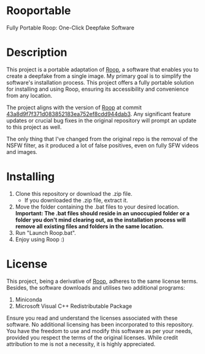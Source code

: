 # Rooportable
Fully Portable Roop: One-Click Deepfake Software

# Description
This project is a portable adaptation of [Roop](https://github.com/s0md3v/roop), a software that enables you to create a deepfake from a single image. My primary goal is to simplify the software's installation process. This project offers a fully portable solution for installing and using Roop, ensuring its accessibility and convenience from any location.

The project aligns with the version of [Roop](https://github.com/s0md3v/roop) at commit [43a8d9f7f371d083852183ea752ef8cdd944dab3](https://github.com/s0md3v/roop/commit/43a8d9f7f371d083852183ea752ef8cdd944dab3). Any significant feature updates or crucial bug fixes in the original repository will prompt an update to this project as well.

The only thing that I've changed from the original repo is the removal of the NSFW filter, as it produced a lot of false positives, even on fully SFW videos and images.

# Installing
1. Clone this repository or download the .zip file.
   - If you downloaded the .zip file, extract it.
2. Move the folder containing the .bat files to your desired location. **Important: The .bat files should reside in an unoccupied folder or a folder you don't mind clearing out, as the installation process will remove all existing files and folders in the same location.**
3. Run "Launch Roop.bat".
4. Enjoy using Roop :)

# License
This project, being a derivative of [Roop](https://github.com/s0md3v/roop), adheres to the same license terms. Besides, the software downloads and utilises two additional programs:
1. Miniconda
2. Microsoft Visual C++ Redistributable Package

Ensure you read and understand the licenses associated with these software. No additional licensing has been incorporated to this repository. You have the freedom to use and modify this software as per your needs, provided you respect the terms of the original licenses. While credit attribution to me is not a necessity, it is highly appreciated.